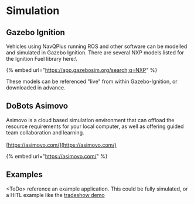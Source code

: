 # Simulation

## Gazebo Ignition

Vehicles using NavQPlus running ROS and other software can be modelled and simulated in Gazebo Ignition. There are several NXP models listed for the Ignition Fuel library here:\


{% embed url="https://app.gazebosim.org/search;q=NXP" %}

These models can be referenced "live" from within Gazebo-Ignition, or downloaded in advance.

## DoBots Asimovo

Asimovo is a cloud based simulation environment that can offload the resource requirements for your local computer, as well as offering guided team collaboration and learning.\
\
[https://asimovo.com/](https://asimovo.com/)

{% embed url="https://asimovo.com/" %}

## Examples

\<ToDo> reference an example application. This could be fully simulated, or a HITL example like the [tradeshow demo](../mr-buggy3-demo/mr-buggy3-demo-guide.md)




